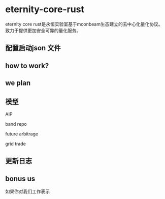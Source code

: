 # eternity-core-rust
eternity core rust是永恒实验室基于moonbeam生态建立的去中心化量化协议。致力于提供更加安全可靠的量化服务。


## 配置启动json 文件



## how to work?




## we plan




## 模型

AIP

band repo

future arbitrage

grid trade 



## 更新日志




## bonus us

如果你对我们工作表示

